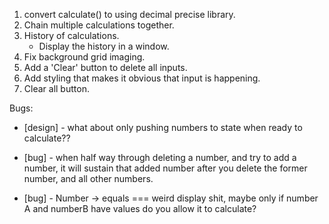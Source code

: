 1. convert calculate() to using decimal precise library.
3. Chain multiple calculations together.
4. History of calculations.
    - Display the history in a window.
5. Fix background grid imaging.
6. Add a 'Clear' button to delete all inputs.
8. Add styling that makes it obvious that input is happening.
9. Clear all button.



Bugs:

- [design] - what about only pushing numbers to state when ready to calculate??

- [bug] - when half way through deleting a number, and try to add a number, it will sustain that added number after you delete the former number, and all other numbers.

- [bug] - Number -> equals === weird display shit, maybe only if number A and numberB have values do you allow it to calculate? 






















